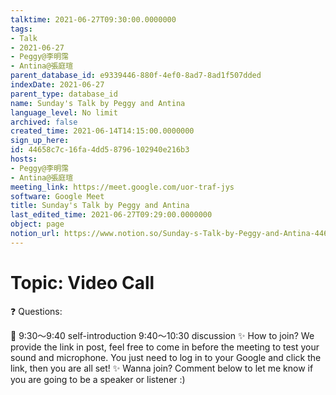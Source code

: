 ```yaml
---
talktime: 2021-06-27T09:30:00.0000000
tags:
- Talk
- 2021-06-27
- Peggy@李明霈
- Antina@張庭瑄
parent_database_id: e9339446-880f-4ef0-8ad7-8ad1f507dded
indexDate: 2021-06-27
parent_type: database_id
name: Sunday's Talk by Peggy and Antina
language_level: No limit
archived: false
created_time: 2021-06-14T14:15:00.0000000
sign_up_here: 
id: 44658c7c-16fa-4dd5-8796-102940e216b3
hosts:
- Peggy@李明霈
- Antina@張庭瑄
meeting_link: https://meet.google.com/uor-traf-jys
software: Google Meet
title: Sunday's Talk by Peggy and Antina
last_edited_time: 2021-06-27T09:29:00.0000000
object: page
notion_url: https://www.notion.so/Sunday-s-Talk-by-Peggy-and-Antina-44658c7c16fa4dd58796102940e216b3
---
```


# Topic: Video Call  
❓
Questions:
   
   
   
   
   
📅
9:30～9:40 self-introduction
9:40～10:30 discussion
✨
How to join?
We provide the link in post, feel free to come in before the meeting to test your sound and microphone. You just need to log in to your Google and click the link, then you are all set!
✨
Wanna join?
Comment below to let me know if you are going to be a speaker or listener :)

